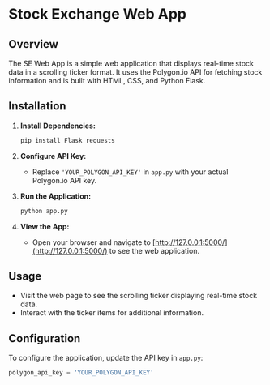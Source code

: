 # Stock Exchange Web App

## Overview

The SE Web App is a simple web application that displays real-time stock data in a scrolling ticker format. It uses the Polygon.io API for fetching stock information and is built with HTML, CSS, and Python Flask.

## Installation

1. **Install Dependencies:**
    ```bash
    pip install Flask requests
    ```

2. **Configure API Key:**
    - Replace `'YOUR_POLYGON_API_KEY'` in `app.py` with your actual Polygon.io API key.

3. **Run the Application:**
    ```bash
    python app.py
    ```

4. **View the App:**
    - Open your browser and navigate to [http://127.0.0.1:5000/](http://127.0.0.1:5000/) to see the web application.

## Usage

- Visit the web page to see the scrolling ticker displaying real-time stock data.
- Interact with the ticker items for additional information.

## Configuration

To configure the application, update the API key in `app.py`:

```python
polygon_api_key = 'YOUR_POLYGON_API_KEY'
